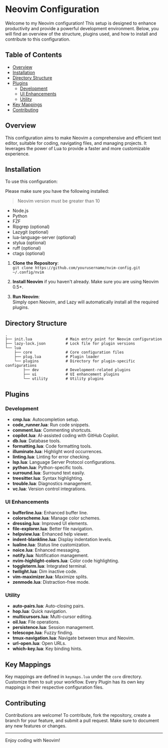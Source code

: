 # Neovim Configuration

Welcome to my Neovim configuration! This setup is designed to enhance productivity and provide a powerful development environment. Below, you will find an overview of the structure, plugins used, and how to install and contribute to this configuration.

## Table of Contents

- [Overview](#overview)
- [Installation](#installation)
- [Directory Structure](#directory-structure)
- [Plugins](#plugins)
  - [Development](#development)
  - [UI Enhancements](#ui-enhancements)
  - [Utility](#utility)
- [Key Mappings](#key-mappings)
- [Contributing](#contributing)

## Overview

This configuration aims to make Neovim a comprehensive and efficient text editor, suitable for coding, navigating files, and managing projects. It leverages the power of Lua to provide a faster and more customizable experience.

## Installation

To use this configuration:

Please make sure you have the following installed:

> Neovim version must be greater than 10

- Node.js
- Python
- FZF
- Ripgrep (optional)
- Lazygit (optional)
- lua-language-server (optional)
- stylua (optional)
- ruff (optional)
- ctags (optional)

1. **Clone the Repository**:\
   `git clone https://github.com/yourusername/nvim-config.git ~/.config/nvim`

1. **Install Neovim** if you haven't already. Make sure you are using Neovim 0.5+.

1. **Run Neovim**:\
   Simply open Neovim, and Lazy will automatically install all the required plugins.

## Directory Structure

```
.
├── init.lua               # Main entry point for Neovim configuration
├── lazy-lock.json         # Lock file for plugin versions
└── lua
    ├── core               # Core configuration files
    ├── plug.lua           # Plugin loader
    └── plugins            # Directory for plugin-specific configurations
        ├── dev            # Development-related plugins
        ├── ui             # UI enhancement plugins
        └── utility        # Utility plugins
```

## Plugins

### Development

- **cmp.lua**: Autocompletion setup.
- **code_runner.lua**: Run code snippets.
- **comment.lua**: Commenting shortcuts.
- **copilot.lua**: AI-assisted coding with GitHub Copilot.
- **db.lua**: Database tools.
- **formatting.lua**: Code formatting tools.
- **illuminate.lua**: Highlight word occurrences.
- **linting.lua**: Linting for error checking.
- **lsp.lua**: Language Server Protocol configurations.
- **python.lua**: Python-specific tools.
- **surround.lua**: Surround text easily.
- **treesitter.lua**: Syntax highlighting.
- **trouble.lua**: Diagnostics management.
- **vc.lua**: Version control integrations.

### UI Enhancements

- **bufferline.lua**: Enhanced buffer line.
- **colorscheme.lua**: Manage color schemes.
- **dressing.lua**: Improved UI elements.
- **file-explorer.lua**: Better file navigation.
- **helpview.lua**: Enhanced help viewer.
- **indent-blankline.lua**: Display indentation levels.
- **lualine.lua**: Status line customization.
- **noice.lua**: Enhanced messaging.
- **notify.lua**: Notification management.
- **nvim-highlight-colors.lua**: Color code highlighting.
- **toggleterm.lua**: Integrated terminal.
- **twilight.lua**: Dim inactive code.
- **vim-maximizer.lua**: Maximize splits.
- **zenmode.lua**: Distraction-free mode.

### Utility

- **auto-pairs.lua**: Auto-closing pairs.
- **hop.lua**: Quick navigation.
- **multicursors.lua**: Multi-cursor editing.
- **oil.lua**: File operations.
- **persistence.lua**: Session management.
- **telescope.lua**: Fuzzy finding.
- **tmux-navigation.lua**: Navigate between tmux and Neovim.
- **url-open.lua**: Open URLs.
- **which-key.lua**: Key binding hints.

## Key Mappings

Key mappings are defined in `keymaps.lua` under the `core` directory. Customize them to suit your workflow.
Every Plugin has its own key mappings in their respective configuration files.

## Contributing

Contributions are welcome! To contribute, fork the repository, create a branch for your feature, and submit a pull request. Make sure to document any new features or changes.

______________________________________________________________________

Enjoy coding with Neovim!
